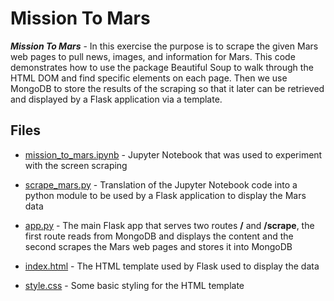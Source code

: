 # Mission To Mars

**_Mission To Mars_** - In this exercise the purpose is to scrape the given Mars web pages to pull news, images, and information for Mars. This code demonstrates how to use the package Beautiful Soup to walk through the HTML DOM and find specific elements on each page. Then we use MongoDB to store the results of the scraping so that it later can be retrieved and displayed by a Flask application via a template.

## Files

- [mission_to_mars.ipynb](mission_to_mars.ipynb) - Jupyter Notebook that was used to experiment with the screen scraping

- [scrape_mars.py](scrape_mars.py) - Translation of the Jupyter Notebook code into a python module to be used by a Flask application to display the Mars data

- [app.py](app.py) - The main Flask app that serves two routes **/** and **/scrape**, the first route reads from MongoDB and displays the content and the second scrapes the Mars web pages and stores it into MongoDB

- [index.html](templates/index.html) - The HTML template used by Flask used to display the data

- [style.css](static/style.css) - Some basic styling for the HTML template
